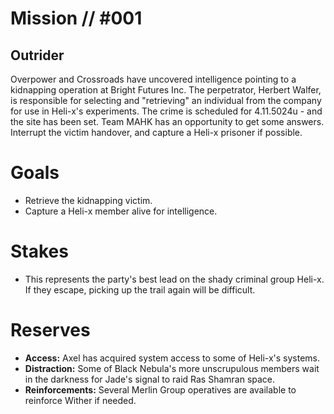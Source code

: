 # Mission // #001
## Outrider

Overpower and Crossroads have uncovered intelligence pointing to a kidnapping operation at Bright Futures Inc. The perpetrator, Herbert Walfer, is responsible for selecting and "retrieving" an individual from the company for use in Heli-x's experiments. The crime is scheduled for 4.11.5024u - and the site has been set.
Team MAHK has an opportunity to get some answers. Interrupt the victim handover, and capture a Heli-x prisoner if possible.

# Goals
- Retrieve the kidnapping victim.
- Capture a Heli-x member alive for intelligence.

# Stakes
- This represents the party's best lead on the shady criminal group Heli-x. If they escape, picking up the trail again will be difficult.

# Reserves
- **Access:** Axel has acquired system access to some of Heli-x's systems.
- **Distraction:** Some of Black Nebula's more unscrupulous members wait in the darkness for Jade's signal to raid Ras Shamran space.
- **Reinforcements:** Several Merlin Group operatives are available to reinforce Wither if needed.